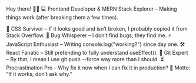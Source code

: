 Hey there! 👋😄
💻 Frontend Developer & MERN Stack Explorer – Making things work (after breaking them a few times).

🎨 CSS Survivor – If it looks good and isn’t broken, I probably copied it from Stack Overflow.
🐞 Bug Whisperer – I don’t find bugs; they find me.
⚡ JavaScript Enthusiast – Writing console.log("working?") since day one.
🛠️ React Fanatic – Still pretending to fully understand useEffect().
🚀 Git Expert – By that, I mean I use git push --force way more than I should.
⏳ Procrastination Pro – Why fix it now when I can fix it in production?
📌 Motto: “If it works, don’t ask why.”

